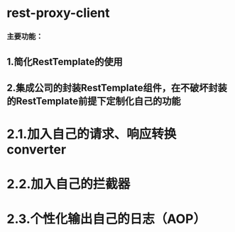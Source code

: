 # rest-proxy-client
### 主要功能：
## 1.简化RestTemplate的使用
## 2.集成公司的封装RestTemplate组件，在不破坏封装的RestTemplate前提下定制化自己的功能
#  2.1.加入自己的请求、响应转换converter
#  2.2.加入自己的拦截器
#  2.3.个性化输出自己的日志（AOP）
